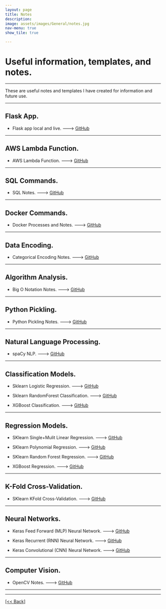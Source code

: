 ```yaml
---
layout: page
title: Notes
description:
image: assets/images/General/notes.jpg
nav-menu: true
show_tile: true

---
```


# Useful information, templates, and notes.

---

These are useful notes and templates I have created for information and future use.

---

## Flask App.
- Flask app local and live. ---> [GitHub](https://github.com/CVanchieri/FlaskApp_Template)

---

## AWS Lambda Function.
- AWS Lambda Function.  ---> [GitHub](https://github.com/CVanchieri/AWSLambdaFunction_Template)

---

## SQL Commands.
 - SQL Notes.  ---> [GitHub](https://github.com/CVanchieri/CS_Notes/blob/main/SQL_Notes/SQL_notes.py)

---

## Docker Commands.
- Docker Processes and Notes. ---> [GitHub](https://github.com/CVanchieri/CS_Notes/blob/main/Docker_Notes/Docker_Notes.py)

---

## Data Encoding. 
- Categorical Encoding Notes. ---> [GitHub](https://github.com/CVanchieri/CS_Notes/blob/main/DataEncoding_Notes/DataEncoding_Notes.ipynb)

---

## Algorithm Analysis.
- Big O Notation Notes. ---> [GitHub](https://github.com/CVanchieri/CS_Notes/blob/main/AlgorithmAnalysis_Notes/BigOAlgorithmAnalysis_Notes.ipynb)

---

## Python Pickling.
- Python Pickling Notes. ---> [GitHub](https://github.com/CVanchieri/CS_Notes/blob/main/Pickle_Notes/PythonPickle_Notes.py)

---
## Natural Language Processing.
 - spaCy NLP.  ---> [GitHub](https://github.com/CVanchieri/CS_Notes/blob/main/NLP_Notes/SpacyNLPNotes.py)

---

## Classification Models.
 - Sklearn Logistic Regression.  ---> [GitHub](https://github.com/CVanchieri/CS_Notes/blob/main/Classification_Notes/SKlearn_LogisticRegression.ipynb)
 
 - Sklearn RandomForest Classification.  ---> [GitHub](https://github.com/CVanchieri/CS_Notes/blob/main/Classification_Notes/SKlearn_RandomForest_Classification.ipynb)
 
 - XGBoost Classification.  ---> [GitHub](https://github.com/CVanchieri/CS_Notes/blob/main/Classification_Notes/XGBoost_Classification.ipynb)

---

## Regression Models. 
 - SKlearn Single+Mulit Linear Regression.  ---> [GitHub](https://github.com/CVanchieri/CS_Notes/blob/main/Regression_Notes/SKlearn_SingleMulti_LinearRegression.ipynb)

 - SKlearn Polynomial Regression.  ---> [GitHub](https://github.com/CVanchieri/CS_Notes/blob/main/Regression_Notes/SKlearn_PolynomialRegression.ipynb)
 
 - SKlearn Random Forest Regression.  ---> [GitHub](https://github.com/CVanchieri/CS_Notes/blob/main/Regression_Notes/SKLearn_RandomForestRegression.ipynb)
 
 - XGBoost Regression.  ---> [GitHub](https://github.com/CVanchieri/CS_Notes/blob/main/Regression_Notes/XGBoost_Regression.ipynb)

---

## K-Fold Cross-Validation.
- SKlearn KFold Cross-Validation. ---> [GitHub](https://github.com/CVanchieri/CS_Notes/blob/main/KFoldCrossValidation_Notes/SKlearn_KFoldCrossValidation_Notes.ipynb)

---

## Neural Networks.
 - Keras Feed Forward (MLP) Neural Network. ---> [GitHub](https://github.com/CVanchieri/CS_Notes/blob/main/NeuralNetwork_Notes/Keras_FeedForward(MLP)_NeuralNetwork.ipynb)

 - Keras Recurrent (RNN) Neural Network. ---> [GitHub](https://github.com/CVanchieri/CS_Notes/blob/main/NeuralNetwork_Notes/Keras_Recurrent(RNN)_NeuralNetwork.ipynb)
 
  - Keras Convolutional (CNN) Neural Network. ---> [GitHub](https://github.com/CVanchieri/CS_Notes/blob/main/NeuralNetwork_Notes/Keras_Convolutional(CNN)_NeuralNetwork_Notes.ipynb)
 
 ---
 
## Computer Vision.
 - OpenCV Notes. ---> [GitHub](https://github.com/CVanchieri/CS_Notes/blob/main/ComputerVision_Notes/OpenCV_Notes)
 
---




---
[[<< Back]](https://cvanchieri.github.io/DSPortfolio)
